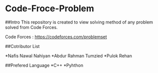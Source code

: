 # Code-Froce-Problem

##Intro
This repository is created to view solving method of any problem solved from Code Forces. 

Code Forces : https://codeforces.com/problemset

##Cotributor List

*Nafis Nawal Nahiyan 
*Abdur Rahman Tumzied 
*Pulok Rehan 


##Prefered Language
*C++ 
*Pyhthon 




